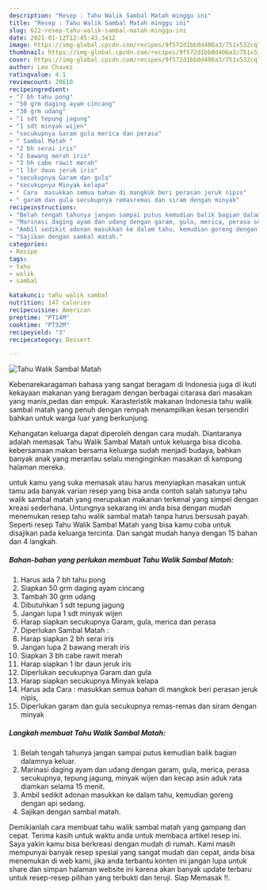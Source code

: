 ```yaml
---
description: "Resep : Tahu Walik Sambal Matah minggu ini"
title: "Resep : Tahu Walik Sambal Matah minggu ini"
slug: 622-resep-tahu-walik-sambal-matah-minggu-ini
date: 2021-01-12T12:45:43.341Z
image: https://img-global.cpcdn.com/recipes/9f572d1bb8d406a3/751x532cq70/tahu-walik-sambal-matah-foto-resep-utama.jpg
thumbnail: https://img-global.cpcdn.com/recipes/9f572d1bb8d406a3/751x532cq70/tahu-walik-sambal-matah-foto-resep-utama.jpg
cover: https://img-global.cpcdn.com/recipes/9f572d1bb8d406a3/751x532cq70/tahu-walik-sambal-matah-foto-resep-utama.jpg
author: Leo Chavez
ratingvalue: 4.1
reviewcount: 20610
recipeingredient:
- "7 bh tahu pong"
- "50 grm daging ayam cincang"
- "30 grm udang"
- "1 sdt tepung jagung"
- "1 sdt minyak wijen"
- "secukupnya Garam gula merica dan perasa"
- " Sambal Matah "
- "2 bh serai iris"
- "2 bawang merah iris"
- "3 bh cabe rawit merah"
- "1 lbr daun jeruk iris"
- "secukupnya Garam dan gula"
- "secukupnya Minyak kelapa"
- " Cara  masukkan semua bahan di mangkok beri perasan jeruk nipis"
- " garam dan gula secukupnya remasremas dan siram dengan minyak"
recipeinstructions:
- "Belah tengah tahunya jangan sampai putus kemudian balik bagian dalamnya keluar."
- "Marinasi daging ayam dan udang dengan garam, gula, merica, perasa secukupnya, tepung jagung, minyak wijen dan kecap asin aduk rata diamkan selama 15 menit."
- "Ambil sedikit adonan masukkan ke dalam tahu, kemudian goreng dengan api sedang."
- "Sajikan dengan sambal matah."
categories:
- Recipe
tags:
- tahu
- walik
- sambal

katakunci: tahu walik sambal 
nutrition: 147 calories
recipecuisine: American
preptime: "PT14M"
cooktime: "PT32M"
recipeyield: "3"
recipecategory: Dessert

---
```



![Tahu Walik Sambal Matah](https://img-global.cpcdn.com/recipes/9f572d1bb8d406a3/751x532cq70/tahu-walik-sambal-matah-foto-resep-utama.jpg)

Kebenarekaragaman bahasa yang sangat beragam di Indonesia juga di ikuti kekayaan makanan yang beragam dengan berbagai citarasa dari masakan yang manis,pedas dan empuk. Karasteristik makanan Indonesia tahu walik sambal matah yang penuh dengan rempah menampilkan kesan tersendiri bahkan untuk warga luar yang berkunjung.


Kehangatan keluarga dapat diperoleh dengan cara mudah. Diantaranya adalah memasak Tahu Walik Sambal Matah untuk keluarga bisa dicoba. kebersamaan makan bersama keluarga sudah menjadi budaya, bahkan banyak anak yang merantau selalu menginginkan masakan di kampung halaman mereka.



untuk kamu yang suka memasak atau harus menyiapkan masakan untuk tamu ada banyak varian resep yang bisa anda contoh salah satunya tahu walik sambal matah yang merupakan makanan terkenal yang simpel dengan kreasi sederhana. Untungnya sekarang ini anda bisa dengan mudah menemukan resep tahu walik sambal matah tanpa harus bersusah payah.
Seperti resep Tahu Walik Sambal Matah yang bisa kamu coba untuk disajikan pada keluarga tercinta. Dan sangat mudah hanya dengan 15 bahan dan 4 langkah.


<!--inarticleads1-->

##### Bahan-bahan yang perlukan membuat Tahu Walik Sambal Matah:

1. Harus ada 7 bh tahu pong
1. Siapkan 50 grm daging ayam cincang
1. Tambah 30 grm udang
1. Dibutuhkan 1 sdt tepung jagung
1. Jangan lupa 1 sdt minyak wijen
1. Harap siapkan secukupnya Garam, gula, merica dan perasa
1. Diperlukan  Sambal Matah :
1. Harap siapkan 2 bh serai iris
1. Jangan lupa 2 bawang merah iris
1. Siapkan 3 bh cabe rawit merah
1. Harap siapkan 1 lbr daun jeruk iris
1. Diperlukan secukupnya Garam dan gula
1. Harap siapkan secukupnya Minyak kelapa
1. Harus ada  Cara : masukkan semua bahan di mangkok beri perasan jeruk nipis,
1. Diperlukan  garam dan gula secukupnya remas-remas dan siram dengan minyak




<!--inarticleads2-->

##### Langkah membuat  Tahu Walik Sambal Matah:

1. Belah tengah tahunya jangan sampai putus kemudian balik bagian dalamnya keluar.
1. Marinasi daging ayam dan udang dengan garam, gula, merica, perasa secukupnya, tepung jagung, minyak wijen dan kecap asin aduk rata diamkan selama 15 menit.
1. Ambil sedikit adonan masukkan ke dalam tahu, kemudian goreng dengan api sedang.
1. Sajikan dengan sambal matah.




Demikianlah cara membuat tahu walik sambal matah yang gampang dan cepat. Terima kasih untuk waktu anda untuk membaca artikel resep ini. Saya yakin kamu bisa berkreasi dengan mudah di rumah. Kami masih mempunyai banyak resep spesial yang sangat mudah dan cepat, anda bisa menemukan di web kami, jika anda terbantu konten ini jangan lupa untuk share dan simpan halaman website ini karena akan banyak update terbaru untuk resep-resep pilihan yang terbukti dan teruji. Siap Memasak !!. 
